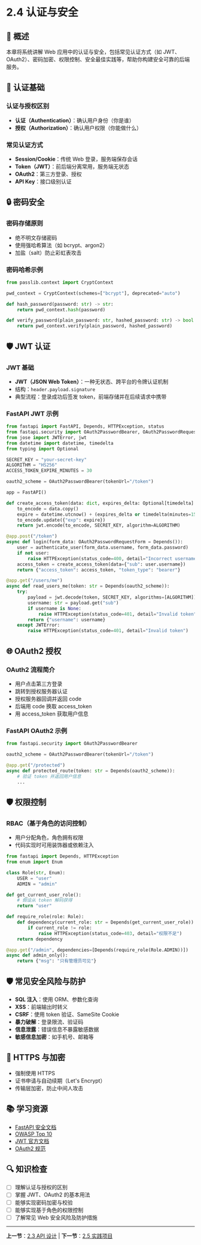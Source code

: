 # 2.4 认证与安全

## 📖 概述

本章将系统讲解 Web 应用中的认证与安全，包括常见认证方式（如 JWT、OAuth2）、密码加密、权限控制、安全最佳实践等，帮助你构建安全可靠的后端服务。

## 🔑 认证基础

### 认证与授权区别
- **认证（Authentication）**：确认用户身份（你是谁）
- **授权（Authorization）**：确认用户权限（你能做什么）

### 常见认证方式
- **Session/Cookie**：传统 Web 登录，服务端保存会话
- **Token（JWT）**：前后端分离常用，服务端无状态
- **OAuth2**：第三方登录、授权
- **API Key**：接口级别认证

## 🔒 密码安全

### 密码存储原则
- 绝不明文存储密码
- 使用强哈希算法（如 bcrypt、argon2）
- 加盐（salt）防止彩虹表攻击

### 密码哈希示例
```python
from passlib.context import CryptContext

pwd_context = CryptContext(schemes=["bcrypt"], deprecated="auto")

def hash_password(password: str) -> str:
    return pwd_context.hash(password)

def verify_password(plain_password: str, hashed_password: str) -> bool:
    return pwd_context.verify(plain_password, hashed_password)
```

## 🛡️ JWT 认证

### JWT 基础
- **JWT（JSON Web Token）**：一种无状态、跨平台的令牌认证机制
- 结构：`header.payload.signature`
- 典型流程：登录成功后签发 token，前端存储并在后续请求中携带

### FastAPI JWT 示例
```python
from fastapi import FastAPI, Depends, HTTPException, status
from fastapi.security import OAuth2PasswordBearer, OAuth2PasswordRequestForm
from jose import JWTError, jwt
from datetime import datetime, timedelta
from typing import Optional

SECRET_KEY = "your-secret-key"
ALGORITHM = "HS256"
ACCESS_TOKEN_EXPIRE_MINUTES = 30

oauth2_scheme = OAuth2PasswordBearer(tokenUrl="/token")

app = FastAPI()

def create_access_token(data: dict, expires_delta: Optional[timedelta] = None):
    to_encode = data.copy()
    expire = datetime.utcnow() + (expires_delta or timedelta(minutes=15))
    to_encode.update({"exp": expire})
    return jwt.encode(to_encode, SECRET_KEY, algorithm=ALGORITHM)

@app.post("/token")
async def login(form_data: OAuth2PasswordRequestForm = Depends()):
    user = authenticate_user(form_data.username, form_data.password)
    if not user:
        raise HTTPException(status_code=400, detail="Incorrect username or password")
    access_token = create_access_token(data={"sub": user.username})
    return {"access_token": access_token, "token_type": "bearer"}

@app.get("/users/me")
async def read_users_me(token: str = Depends(oauth2_scheme)):
    try:
        payload = jwt.decode(token, SECRET_KEY, algorithms=[ALGORITHM])
        username: str = payload.get("sub")
        if username is None:
            raise HTTPException(status_code=401, detail="Invalid token")
        return {"username": username}
    except JWTError:
        raise HTTPException(status_code=401, detail="Invalid token")
```

## 🌐 OAuth2 授权

### OAuth2 流程简介
- 用户点击第三方登录
- 跳转到授权服务器认证
- 授权服务器回调并返回 code
- 后端用 code 换取 access_token
- 用 access_token 获取用户信息

### FastAPI OAuth2 示例
```python
from fastapi.security import OAuth2PasswordBearer

oauth2_scheme = OAuth2PasswordBearer(tokenUrl="/token")

@app.get("/protected")
async def protected_route(token: str = Depends(oauth2_scheme)):
    # 验证 token 并返回用户信息
    ...
```

## 🛡️ 权限控制

### RBAC（基于角色的访问控制）
- 用户分配角色，角色拥有权限
- 代码实现时可用装饰器或依赖注入

```python
from fastapi import Depends, HTTPException
from enum import Enum

class Role(str, Enum):
    USER = "user"
    ADMIN = "admin"

def get_current_user_role():
    # 假设从 token 解码获得
    return "user"

def require_role(role: Role):
    def dependency(current_role: str = Depends(get_current_user_role)):
        if current_role != role:
            raise HTTPException(status_code=403, detail="权限不足")
    return dependency

@app.get("/admin", dependencies=[Depends(require_role(Role.ADMIN))])
async def admin_only():
    return {"msg": "只有管理员可见"}
```

## 🛡️ 常见安全风险与防护

- **SQL 注入**：使用 ORM、参数化查询
- **XSS**：前端输出时转义
- **CSRF**：使用 token 验证、SameSite Cookie
- **暴力破解**：登录限流、验证码
- **信息泄露**：错误信息不暴露敏感数据
- **敏感信息加密**：如手机号、邮箱等

## 🔐 HTTPS 与加密
- 强制使用 HTTPS
- 证书申请与自动续期（Let's Encrypt）
- 传输层加密，防止中间人攻击

## 📚 学习资源
- [FastAPI 安全文档](https://fastapi.tiangolo.com/tutorial/security/)
- [OWASP Top 10](https://owasp.org/www-project-top-ten/)
- [JWT 官方文档](https://jwt.io/introduction)
- [OAuth2 规范](https://oauth.net/2/)

## 🔍 知识检查
- [ ] 理解认证与授权的区别
- [ ] 掌握 JWT、OAuth2 的基本用法
- [ ] 能够实现密码加密与校验
- [ ] 能够实现基于角色的权限控制
- [ ] 了解常见 Web 安全风险及防护措施

---

**上一节**：[2.3 API 设计](2.3-api-design.md) | **下一节**：[2.5 实践项目](2.5-practice-project.md) 